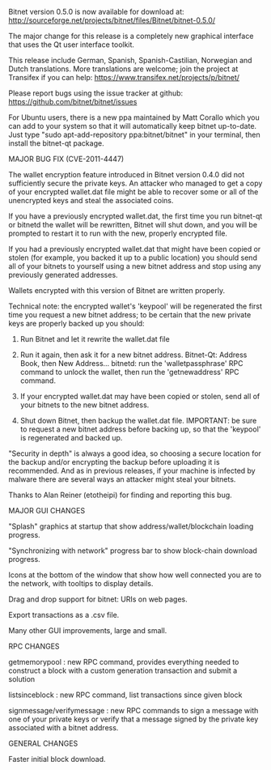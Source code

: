 Bitnet version 0.5.0 is now available for download at:
http://sourceforge.net/projects/bitnet/files/Bitnet/bitnet-0.5.0/

The major change for this release is a completely new graphical interface that uses the Qt user interface toolkit.

This release include German, Spanish, Spanish-Castilian, Norwegian and Dutch translations. More translations are welcome; join the project at Transifex if you can help:
https://www.transifex.net/projects/p/bitnet/

Please report bugs using the issue tracker at github:
https://github.com/bitnet/bitnet/issues

For Ubuntu users, there is a new ppa maintained by Matt Corallo which you can add to your system so that it will automatically keep bitnet up-to-date.  Just type "sudo apt-add-repository ppa:bitnet/bitnet" in your terminal, then install the bitnet-qt package.

MAJOR BUG FIX  (CVE-2011-4447)

The wallet encryption feature introduced in Bitnet version 0.4.0 did not sufficiently secure the private keys. An attacker who
managed to get a copy of your encrypted wallet.dat file might be able to recover some or all of the unencrypted keys and steal the
associated coins.

If you have a previously encrypted wallet.dat, the first time you run bitnet-qt or bitnetd the wallet will be rewritten, Bitnet will
shut down, and you will be prompted to restart it to run with the new, properly encrypted file.

If you had a previously encrypted wallet.dat that might have been copied or stolen (for example, you backed it up to a public
location) you should send all of your bitnets to yourself using a new bitnet address and stop using any previously generated addresses.

Wallets encrypted with this version of Bitnet are written properly.

Technical note: the encrypted wallet's 'keypool' will be regenerated the first time you request a new bitnet address; to be certain that the
new private keys are properly backed up you should:

1. Run Bitnet and let it rewrite the wallet.dat file

2. Run it again, then ask it for a new bitnet address.
Bitnet-Qt: Address Book, then New Address...
bitnetd: run the 'walletpassphrase' RPC command to unlock the wallet,  then run the 'getnewaddress' RPC command.

3. If your encrypted wallet.dat may have been copied or stolen, send  all of your bitnets to the new bitnet address.

4. Shut down Bitnet, then backup the wallet.dat file.
IMPORTANT: be sure to request a new bitnet address before backing up, so that the 'keypool' is regenerated and backed up.

"Security in depth" is always a good idea, so choosing a secure location for the backup and/or encrypting the backup before uploading it is recommended. And as in previous releases, if your machine is infected by malware there are several ways an attacker might steal your bitnets.

Thanks to Alan Reiner (etotheipi) for finding and reporting this bug.

MAJOR GUI CHANGES

"Splash" graphics at startup that show address/wallet/blockchain loading progress.

"Synchronizing with network" progress bar to show block-chain download progress.

Icons at the bottom of the window that show how well connected you are to the network, with tooltips to display details.

Drag and drop support for bitnet: URIs on web pages.

Export transactions as a .csv file.

Many other GUI improvements, large and small.

RPC CHANGES

getmemorypool : new RPC command, provides everything needed to construct a block with a custom generation transaction and submit a solution

listsinceblock : new RPC command, list transactions since given block

signmessage/verifymessage : new RPC commands to sign a message with one of your private keys or verify that a message signed by the private key associated with a bitnet address.

GENERAL CHANGES

Faster initial block download.
